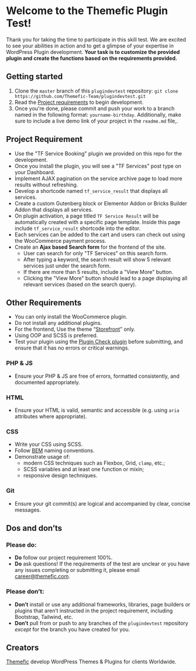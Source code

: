 # Welcome to the Themefic Plugin Test!
Thank you for taking the time to participate in this skill test. We are excited to see your abilities in action and to get a glimpse of your expertise in WordPress Plugin development. **Your task is to customize the provided plugin and create the functions based on the requirements provided.**

## Getting started
1. Clone the `master` branch of this `plugindevtest` repository: `git clone https://github.com/Themefic-Team/plugindevtest.git`
2. Read the [Project requirements](#project-requirement) to begin development.
3. Once you're done, please commit and push your work to a branch named in the following format: `yourname-birthday`. Additionally, make sure to include a live demo link of your project in the `readme.md` file,.
  
## Project Requirement
- Use the "TF Service Booking" plugin we provided on this repo for the development.
- Once you install the plugin, you will see a "TF Services" post type on your Dashboard.
 - Implement AJAX pagination on the service archive page to load more results without refreshing.
  - Develop a shortcode named `tf_service_result` that displays all services.
  - Create a custom Gutenberg block or Elementor Addon or Bricks Builder Addon that displays all services.
  - On plugin activation, a page titled `TF Service Result` will be automatically created with a specific page template. Inside this page include `tf_service_result` shortcode into the editor.
  - Each services can be added to the cart and users can check out using the WooCommerce payment process.
- Create an <strong>Ajax based Search form</strong> for the frontend of the site.
    - User can search for only "TF Services" on this search form.
    - After typing a keyword, the search result will show 5 relevant services just under the search form.
    - If there are more than 5 results, include a "View More" button.
    - Clicking the "View More" button should lead to a page displaying all relevant services (based on the search query).
 
 

## Other Requirements
- You can only install the WooCommerce plugin.
- Do not install any additional plugins.
- For the frontend, Use the theme “[Storefront](https://wordpress.org/themes/storefront)” only.
- Using OOP and SCSS is preferred.
- Test your plugin using the [Plugin Check plugin](https://wordpress.org/plugins/plugin-check/) before submitting, and ensure that it has no errors or critical warnings.

### PHP & JS
- Ensure your PHP & JS are free of errors, formatted consistently, and documented appropriately.

### HTML
- Ensure your HTML is valid, semantic and accessible (e.g. using `aria` attributes where appropriate).

### CSS
- Write your CSS using SCSS.
- Follow [BEM](https://getbem.com/) naming conventions.
- Demonstrate usage of:
    - modern CSS techniques such as Flexbox, Grid, `clamp`, etc.;
    - SCSS variables and at least one function or mixin;
    - responsive design techniques.

### Git
- Ensure your git commit(s) are logical and accompanied by clear, concise messages.
  
## Dos and don’ts
### Please do:
- **Do** follow our project requirement 100%.
- **Do** ask questions! If the requirements of the test are unclear or you have any issues completing or submitting it, please email [career@themefic.com](mailto:career@themefic.com).
### Please don’t:
- **Don’t** install or use any additional frameworks, libraries, page builders or plugins that aren’t instructed in the project requirement, including Bootstrap, Tailwind, etc.
- **Don’t** pull from or push to any branches of the `plugindevtest` repository *except* for the branch you have created for you.

## Creators
[Themefic](https://themefic.com) develop WordPress Themes & Plugins for clients Worldwide.
